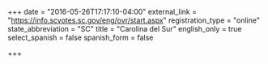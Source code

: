 +++
date = "2016-05-26T17:17:10-04:00"
external_link = "https://info.scvotes.sc.gov/eng/ovr/start.aspx"
registration_type = "online"
state_abbreviation = "SC"
title = "Carolina del Sur"
english_only = true
select_spanish = false
spanish_form = false

+++
